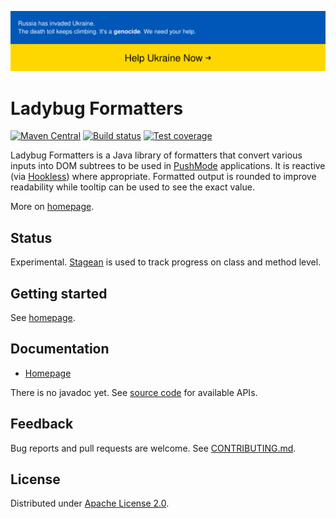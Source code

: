 <!--- Generated by scripts/configure.py --->
[![SWUbanner](https://raw.githubusercontent.com/vshymanskyy/StandWithUkraine/main/banner2-direct.svg)](https://github.com/vshymanskyy/StandWithUkraine/blob/main/docs/README.md)

# Ladybug Formatters

[![Maven Central](https://img.shields.io/maven-central/v/com.machinezoo.ladybugformatters/ladybugformatters)](https://search.maven.org/artifact/com.machinezoo.ladybugformatters/ladybugformatters)
[![Build status](https://github.com/robertvazan/ladybugformatters/workflows/build/badge.svg)](https://github.com/robertvazan/ladybugformatters/actions/workflows/build.yml)
[![Test coverage](https://codecov.io/gh/robertvazan/ladybugformatters/branch/master/graph/badge.svg)](https://codecov.io/gh/robertvazan/ladybugformatters)

Ladybug Formatters is a Java library of formatters that convert various inputs into DOM subtrees
to be used in [PushMode](https://pushmode.machinezoo.com/) applications.
It is reactive (via [Hookless](https://hookless.machinezoo.com/)) where appropriate.
Formatted output is rounded to improve readability while tooltip can be used to see the exact value.

More on [homepage](https://ladybugformatters.machinezoo.com/).

## Status

Experimental. [Stagean](https://stagean.machinezoo.com/) is used to track progress on class and method level.

## Getting started

See [homepage](https://ladybugformatters.machinezoo.com/).

## Documentation

* [Homepage](https://ladybugformatters.machinezoo.com/)

There is no javadoc yet. See [source code](src/main/java/com/machinezoo/ladybugformatters) for available APIs.

## Feedback

Bug reports and pull requests are welcome. See [CONTRIBUTING.md](CONTRIBUTING.md).

## License

Distributed under [Apache License 2.0](LICENSE).
